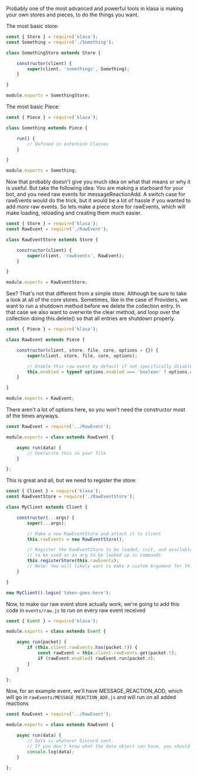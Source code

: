 Probably one of the most advanced and powerful tools in klasa is making your own stores and pieces, to do the things you want.

The most basic store:

```javascript
const { Store } = require('klasa');
const Something = require('./Something');

class SomethingStore extends Store {

	constructor(client) {
		super(client, 'somethings', Something);
	}

}

module.exports = SomethingStore;
```

The most basic Piece:

```javascript
const { Piece } = require('klasa');

class Something extends Piece {

	run() {
		// Defined in extension Classes
	}

}

module.exports = Something;
```

Now that probably doesn't give you much idea on what that means or why it is useful. But take the following idea: You are making a starboard for your bot, and you need raw events for messageReactionAdd. A switch case for rawEvents would do the trick, but it would be a lot of hassle if you wanted to add *more* raw events. So lets make a piece store for rawEvents, which will make loading, reloading and creating them much easier.

```javascript
const { Store } = require('klasa');
const RawEvent = require('./RawEvent');

class RawEventStore extends Store {

	constructor(client) {
		super(client, 'rawEvents', RawEvent);
	}

}

module.exports = RawEventStore;
```

See? That's not that different from a simple store. Although be sure to take a look at all of the core stores. Sometimes, like in the case of Providers, we want to run a shutdown method before we delete the collection entry. In that case we also want to overwrite the clear method, and loop over the collection doing this.delete() so that all entries are shutdown properly.

```javascript
const { Piece } = require('klasa');

class RawEvent extends Piece {

	constructor(client, store, file, core, options = {}) {
		super(client, store, file, core, options);

		// Enable this raw event by default if not specifically disabled in the options
		this.enabled = typeof options.enabled === 'boolean' ? options.enabled : true;
	}

}

module.exports = RawEvent;
```

There aren't a lot of options here, so you won't need the constructor most of the times anyways.

```javascript
const RawEvent = require('../RawEvent');

module.exports = class extends RawEvent {

	async run(data) {
		// Overwrite this in your file
	}

};
```

This is great and all, but we need to register the store:

```javascript
const { Client } = require('klasa');
const RawEventStore = require('./RawEventStore');

class MyClient extends Client {

	constructor(...args) {
		super(...args);

		// Make a new RawEventStore and attach it to client
		this.rawEvents = new RawEventStore();

		// Register the RawEventStore to be loaded, init, and available
		// to be used as an arg to be looked up in commands
		this.registerStore(this.rawEvents);
		// Note: You will likely want to make a custom Argument for this new piece type
	}

}

new MyClient().login('token-goes-here');
```

Now, to make our raw event store actually work, we're going to add this code in `events/raw.js` to run on every raw event received

```javascript
const { Event } = require('klasa');

module.exports = class extends Event {

	async run(packet) {
		if (this.client.rawEvents.has(packet.t)) {
			const rawEvent = this.client.rawEvents.get(packet.t);
			if (rawEvent.enabled) rawEvent.run(packet.d);
		}
	}

};
```

Now, for an example event, we'll have MESSAGE_REACTION_ADD, which will go in `rawEvents/MESSAGE_REACTION_ADD.js` and will run on all added reactions

```javascript
const RawEvent = require('../RawEvent');

module.exports = class extends RawEvent {

	async run(data) {
		// Data is whatever Discord sent.
		// If you don't know what the data object can have, you should log it.
		console.log(data);
	}

};
```
